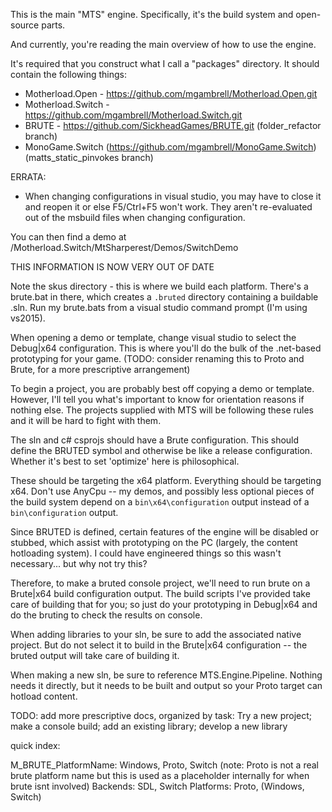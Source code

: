 This is the main "MTS" engine.
Specifically, it's the build system and open-source parts.

And currently, you're reading the main overview of how to use the engine.

It's required that you construct what I call a "packages" directory. It should contain the following things:

* Motherload.Open - https://github.com/mgambrell/Motherload.Open.git
* Motherload.Switch - https://github.com/mgambrell/Motherload.Switch.git
* BRUTE - https://github.com/SickheadGames/BRUTE.git (folder_refactor branch)
* MonoGame.Switch (https://github.com/mgambrell/MonoGame.Switch) (matts_static_pinvokes branch)

ERRATA:
* When changing configurations in visual studio, you may have to close it and reopen it or else F5/Ctrl+F5 won't work. They aren't re-evaluated out of the msbuild files when changing configuration.

You can then find a demo at /Motherload.Switch/MtSharperest/Demos/SwitchDemo

THIS INFORMATION IS NOW VERY OUT OF DATE

Note the skus directory - this is where we build each platform. There's a brute.bat in there, which creates a `.bruted` directory containing a buildable .sln. Run my brute.bats from a visual studio command prompt (I'm using vs2015).

When opening a demo or template, change visual studio to select the Debug|x64 configuration. This is where you'll do the bulk of the .net-based prototyping for your game. (TODO: consider renaming this to Proto and Brute, for a more prescriptive arrangement)

To begin a project, you are probably best off copying a demo or template. However, I'll tell you what's important to know for orientation reasons if nothing else. The projects supplied with MTS will be following these rules and it will be hard to fight with them.

The sln and c# csprojs should have a Brute configuration. This should define the BRUTED symbol and otherwise be like a release configuration. Whether it's best to set 'optimize' here is philosophical.

These should be targeting the x64 platform. Everything should be targeting x64. Don't use AnyCpu -- my demos, and possibly less optional pieces of the build system depend on a `bin\x64\configuration` output instead of a `bin\configuration` output.

Since BRUTED is defined, certain features of the engine will be disabled or stubbed, which assist with prototyping on the PC (largely, the content hotloading system). I could have engineered things so this wasn't necessary... but why not try this?

Therefore, to make a bruted console project, we'll need to run brute on a Brute|x64 build configuration output. The build scripts I've provided take care of building that for you; so just do your prototyping in Debug|x64 and do the bruting to check the results on console.

When adding libraries to your sln, be sure to add the associated native project. But do not select it to build in the Brute|x64 configuration -- the bruted output will take care of building it.

When making a new sln, be sure to reference MTS.Engine.Pipeline. Nothing needs it directly, but it needs to be built and output so your Proto target can hotload content.

TODO: add more prescriptive docs, organized by task: Try a new project; make a console build; add an existing library; develop a new library

quick index:

M_BRUTE_PlatformName: Windows, Proto, Switch (note: Proto is not a real brute platform name but this is used as a placeholder internally for when brute isnt involved)
Backends: SDL, Switch
Platforms: Proto, (Windows, Switch)